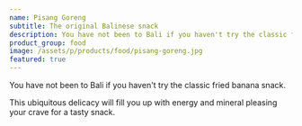 ```yaml
---
name: Pisang Goreng
subtitle: The original Balinese snack
description: You have not been to Bali if you haven't try the classic fried banana snack. This ubiquitous delicacy will fill you up with energy and mineral pleasing your crave for a tasty snack.
product_group: food
image: /assets/p/products/food/pisang-goreng.jpg
featured: true
---
```

You have not been to Bali if you haven't try the classic fried banana snack.

This ubiquitous delicacy will fill you up with energy and mineral pleasing your crave for a tasty snack.
